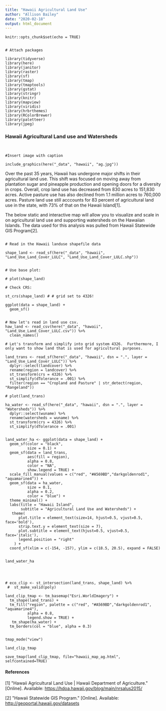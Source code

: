 ```yaml
---
title: "Hawaii Agricultural Land Use"
author: "Allison Bailey"
date: "2020-02-18"
output: html_document
---
```


```{r setup, include=FALSE}
knitr::opts_chunk$set(echo = TRUE)
```

```{r include=FALSE}

# Attach packages

library(tidyverse)
library(here)
library(janitor)
library(raster)
library(sf)
library(tmap)
library(tmaptools)
library(gstat)
library(stringr)
library(knitr)
library(mapview)
library(viridis)
library(hrbrthemes)
library(RColorBrewer)
library(paletteer)
library(jpeg)

```
### Hawaii Agricultural Land use and Watersheds

```{r, echo=FALSE, warning=FALSE, message=FALSE, out.width = "100%", fig.cap="***Figure 1.*** Photo of Hawaiian Cropland. Credit [The Economist] (https://www.economist.com/united-states/2016/04/07/paradise-sprayed)*"}


#Insert image with caption

include_graphics(here("_data", "hawaii", "ag.jpg"))

```

Over the past 35 years, Hawaii has undergone major shifts in their agricultural land use. This shift was focused on moving away from plantation sugar and pineapple production and opening doors for a diversity in crops. Overall, crop land use has decreased from 830 acres to 151,830 acres. Active pasture use has also declined from 1.1 million acres to 760,000 acres. Pasture land use still acccounts for 83 percent of agricultural land use in the state, with 73% of that on the Hawaii Island[1].

The below static and interactive map will allow you to visualize and scale in on agricultural land use and supporting watersheds on the Hawaiian Islands. The data used for this analysis was pulled from Hawaii Statewide GIS Program[2]. 

```{r include=FALSE}

# Read in the Hawaii landuse shapefile data

shape_land <- read_sf(here("_data", "hawaii", "Land_Use_Land_Cover_LULC", "Land_Use_Land_Cover_LULC.shp"))


# Use base plot:

# plot(shape_land)

# Check CRS:

st_crs(shape_land) # # grid set to 4326!

ggplot(data = shape_land) +
  geom_sf()

```

```{r echo=FALSE, message=FALSE, warning=FALSE}

# Now let's read in land use csv. 
haw_land <- read_csv(here("_data", "hawaii", "Land_Use_Land_Cover_LULC.csv")) %>%
  clean_names()

# Let's transform and simplify into grid system 4326.  Furthermore, I only want to show land that is used for agricultural purposes. 

land_trans <- read_sf(here("_data", "hawaii", dsn = ".", layer = "Land_Use_Land_Cover_LULC")) %>%
  dplyr::select(landcover) %>%
  rename(region = landcover) %>%
  st_transform(crs = 4326) %>%
  st_simplify(dTolerance = .001) %>%
  filter(region == "Cropland and Pasture" | str_detect(region, "Rangeland"))

# plot(land_trans)

ha_water <- read_sf(here("_data", "hawaii", dsn = ".", layer = "Watersheds")) %>%
  dplyr::select(wuname) %>%
  rename(watersheds = wuname) %>%
  st_transform(crs = 4326) %>%
  st_simplify(dTolerance = .001)
  

land_water_ha <- ggplot(data = shape_land) + 
  geom_sf(color = "black",
          size = 0.1) +
  geom_sf(data = land_trans,
          aes(fill = region),
          alpha = 0.8, 
          color = "NA",
          show.legend = TRUE) +
  scale_fill_manual(values = c("red", "#A569BD","darkgoldenrod1", "aquamarine4")) +
  geom_sf(data = ha_water,
          size = 0.1,
          alpha = 0.2,
          color = "blue") +
  theme_minimal() +
  labs(title = "Hawaii Island",
       subtitle = "Agricultural Land Use and Watersheds") +
   theme(
      plot.title = element_text(size=14, hjust=0.5, vjust=0.5, face='bold'),
      strip.text.y = element_text(size = 7), 
      plot.subtitle = element_text(hjust=0.5, vjust=0.5, face='italic'),
      legend.position = "right"
    ) +
  coord_sf(xlim = c(-154, -157), ylim = c(18.5, 20.5), expand = FALSE) 


land_water_ha



```

```{r echo=FALSE, message=FALSE, warning=FALSE}

# eco_clip <- st_intersection(land_trans, shape_land) %>%
 #  st_make_valid(poly)

land_clip_tmap <- tm_basemap("Esri.WorldImagery") +
  tm_shape(land_trans) +
  tm_fill("region", palette = c("red", "#A569BD","darkgoldenrod1", "aquamarine4"),
          alpha = 0.8,
          legend.show = TRUE) +
   tm_shape(ha_water) +
  tm_borders(col = "blue", alpha = 0.3)
  

tmap_mode("view")

land_clip_tmap

save_tmap(land_clip_tmap, file="hawaii_map_ag.html", selfcontained=TRUE)

```

#### **References**

[1] "Hawaii Agricultural Land Use | Hawaii Department of Agriculture." [Online]. Available: https://hdoa.hawaii.gov/blog/main/nrsalus2015/

[2] "Hawaii Statewide GIS Program." [Online]. Available: http://geoportal.hawaii.gov/datasets
